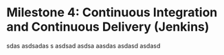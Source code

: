 # Milestone 4: Continuous Integration and Continuous Delivery (Jenkins) 
sdas
asdsadas
s
asdsad
asdsa
aasdas
asdasd
asdasd
